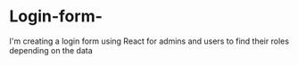 # Login-form-
I'm creating a login form using React for admins and users to find their roles depending on the data
